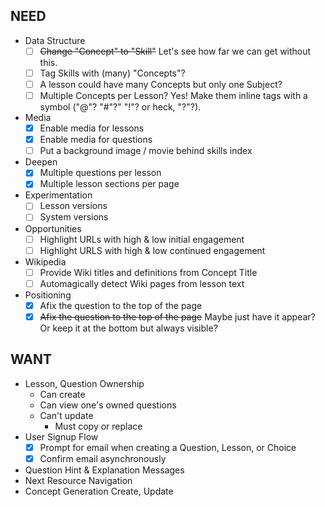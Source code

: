 NEED
----

+ Data Structure
  - [ ] ~~Change "Concept" to "Skill"~~  Let's see how far we can get without this.
  - [ ] Tag Skills with (many) "Concepts"?
  - [ ] A lesson could have many Concepts but only one Subject?
  - [ ] Multiple Concepts per Lesson? Yes! Make them inline tags with a symbol ("@"?  "#"?"  "!"? or heck, "?"?).
+ Media
  - [x] Enable media for lessons
  - [x] Enable media for questions
  - [ ] Put a background image / movie behind skills index
+ Deepen
  - [x] Multiple questions per lesson
  - [x] Multiple lesson sections per page
+ Experimentation
  - [ ] Lesson versions
  - [ ] System versions
+ Opportunities
  - [ ] Highlight URLs with high & low initial engagement
  - [ ] Highlight URLS with high & low continued engagement
+ Wikipedia
  - [ ] Provide Wiki titles and definitions from Concept Title
  - [ ] Automagically detect Wiki pages from lesson text
+ Positioning
  + [x] Afix the question to the top of the page
  + [x] ~~Afix the question to the top of the page~~  Maybe just have it appear? Or keep it at the bottom but always visible?

WANT
----

+ Lesson, Question Ownership
  - Can create
  - Can view one's owned questions
  - Can't update
    * Must copy or replace
+ User Signup Flow
  - [x] Prompt for email when creating a Question, Lesson, or Choice
  - [x] Confirm email asynchronously
+ Question Hint & Explanation Messages
+ Next Resource Navigation
+ Concept Generation Create, Update
